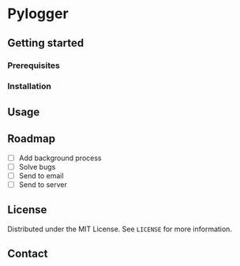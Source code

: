 # Pylogger

## Getting started

### Prerequisites
### Installation

## Usage

## Roadmap
- [ ] Add background process
- [ ] Solve bugs
- [ ] Send to email
- [ ] Send to server

## License
Distributed under the MIT License. See `LICENSE` for more information.
## Contact

